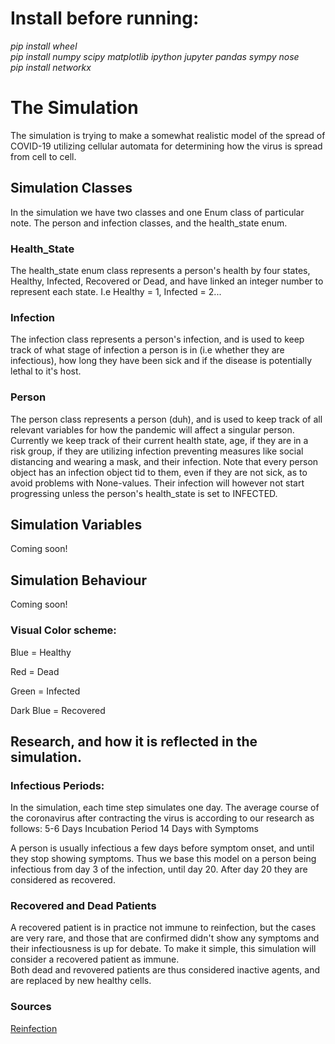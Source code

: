 # Install before running:
*pip install wheel*  
*pip install numpy scipy matplotlib ipython jupyter pandas sympy nose*  
*pip install networkx*


# The Simulation

The simulation is trying to make a somewhat realistic model of the spread of COVID-19 utilizing cellular automata for
determining how the virus is spread from cell to cell.

## Simulation Classes

In the simulation we have two classes and one Enum class of particular note.
The person and infection classes, and the health_state enum.

### Health_State

The health_state enum class represents a person's health by four states, Healthy, Infected, Recovered or Dead, and have 
linked an integer number to represent each state. I.e Healthy = 1, Infected = 2...

### Infection

The infection class represents a person's infection, and is used to keep track of what stage of infection a person is
in (i.e whether they are infectious), how long they have been sick and if the disease is potentially lethal to it's
host. 

### Person

The person class represents a person (duh), and is used to keep track of all relevant variables for how the pandemic
will affect a singular person. Currently we keep track of their current health state, age, if they are in a risk group,
if they are utilizing infection preventing measures like social distancing and wearing a mask, and their infection. 
Note that every person object has an infection object tid to them, even if they are not sick, as to avoid problems with 
None-values. Their infection will however not start progressing unless the person's health_state is set to INFECTED.


## Simulation Variables

Coming soon!

## Simulation Behaviour

Coming soon!

### Visual Color scheme:
Blue = Healthy

Red = Dead

Green = Infected

Dark Blue = Recovered

## Research, and how it is reflected in the simulation.

### Infectious Periods:

In the simulation, each time step simulates one day.
The average course of the coronavirus after contracting the virus is according to our research as follows:
5-6 Days Incubation Period
14 Days with Symptoms

A person is usually infectious a few days before symptom onset, and until they stop
showing symptoms. Thus we base this model on a person being infectious from day 3 of
the infection, until day 20. After day 20 they are considered as recovered.

### Recovered and Dead Patients

A recovered patient is in practice not immune to reinfection, but the cases are very rare, and
those that are confirmed didn't show any symptoms and their infectiousness is up for debate.
To make it simple, this simulation will consider a recovered patient as immune.  
Both dead and revovered patients are thus considered inactive agents, and are replaced by new healthy cells.

### Sources
[Reinfection](https://theconversation.com/coronavirus-reinfection-what-it-actually-means-and-why-you-shouldnt-panic-144965)  
  
  
  
  
 